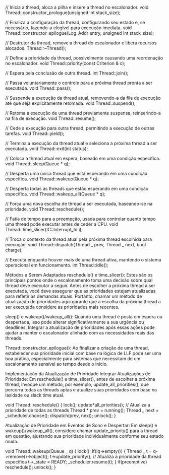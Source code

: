 // Inicia a thread, aloca a pilha e insere a thread no escalonador.
void Thread::constructor_prologue(unsigned int stack_size);

// Finaliza a configuração da thread, configurando seu estado e, se necessário, fazendo-a elegível para execução imediata.
void Thread::constructor_epilogue(Log_Addr entry, unsigned int stack_size);

// Destrutor da thread, remove a thread do escalonador e libera recursos alocados.
Thread::~Thread();

// Define a prioridade da thread, possivelmente causando uma reordenação no escalonador.
void Thread::priority(const Criterion & c);

// Espera pela conclusão de outra thread.
int Thread::join();

// Passa voluntariamente o controle para a próxima thread pronta a ser executada.
void Thread::pass();

// Suspende a execução da thread atual, removendo-a da fila de execução até que seja explicitamente retomada.
void Thread::suspend();

// Retoma a execução de uma thread previamente suspensa, reinserindo-a na fila de execução.
void Thread::resume();

// Cede a execução para outra thread, permitindo a execução de outras tarefas.
void Thread::yield();

// Termina a execução da thread atual e seleciona a próxima thread a ser executada.
void Thread::exit(int status);

// Coloca a thread atual em espera, baseado em uma condição específica.
void Thread::sleep(Queue \* q);

// Desperta uma única thread que está esperando em uma condição específica.
void Thread::wakeup(Queue \* q);

// Desperta todas as threads que estão esperando em uma condição específica.
void Thread::wakeup_all(Queue \* q);

// Força uma nova escolha de thread a ser executada, baseando-se na prioridade.
void Thread::reschedule();

// Fatia de tempo para a preempção, usada para controlar quanto tempo uma thread pode executar antes de ceder a CPU.
void Thread::time_slicer(IC::Interrupt_Id i);

// Troca o contexto da thread atual pela próxima thread escolhida para execução.
void Thread::dispatch(Thread _ prev, Thread _ next, bool charge);

// Executa enquanto houver mais de uma thread ativa, mantendo o sistema operacional em funcionamento.
int Thread::idle();

Métodos a Serem Adaptados
reschedule() e time_slicer(): Estes são os principais pontos onde o escalonamento toma uma decisão sobre qual thread deve executar a seguir. Antes de escolher a próxima thread a ser executada, você deve assegurar que as prioridades estejam atualizadas para refletir as demandas atuais. Portanto, chamar um método de atualização de prioridades aqui garante que a escolha da próxima thread a ser executada considere as prioridades mais recentes.

sleep() e wakeup()/wakeup_all(): Quando uma thread é posta em espera ou despertada, isso pode alterar significativamente a sua urgência ou deadlines. Integrar a atualização de prioridades após essas ações pode ajudar a manter o escalonador alinhado com as necessidades reais das threads.

Thread::constructor_epilogue(): Ao finalizar a criação de uma thread, estabelecer sua prioridade inicial com base na lógica de LLF pode ser uma boa prática, especialmente para sistemas que necessitam de um escalonamento sensível ao tempo desde o início.

Implementação da Atualização de Prioridade
Integrar Atualizações de Prioridade: Em reschedule() e time_slicer(), antes de escolher a próxima thread, invoque um método, por exemplo, update_all_priorities(), que percorra todas as threads aptas e atualize suas prioridades com base na laxidade ou slack time atual.

void Thread::reschedule() {
lock();
update*all_priorities(); // Atualiza a prioridade de todas as threads
Thread * prev = running();
Thread \_ next = \_scheduler.choose();
dispatch(prev, next);
unlock();
}

Atualização de Prioridade em Eventos de Sono e Despertar: Em sleep() e wakeup()/wakeup_all(), considere chamar update_priority() para a thread em questão, ajustando sua prioridade individualmente conforme seu estado muda.

void Thread::wakeup(Queue _ q) {
lock();
if(!q->empty()) {
Thread _ t = q->remove()->object();
t->update_priority(); // Atualiza a prioridade da thread específica
t->\_state = READY;
\_scheduler.resume(t);
}
if(preemptive) reschedule();
unlock();
}
